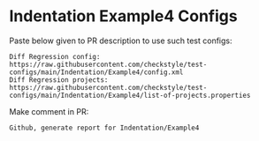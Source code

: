 # Indentation Example4 Configs
Paste below given to PR description to use such test configs:
```
Diff Regression config: https://raw.githubusercontent.com/checkstyle/test-configs/main/Indentation/Example4/config.xml
Diff Regression projects: https://raw.githubusercontent.com/checkstyle/test-configs/main/Indentation/Example4/list-of-projects.properties
```
Make comment in PR:
```
Github, generate report for Indentation/Example4
```
